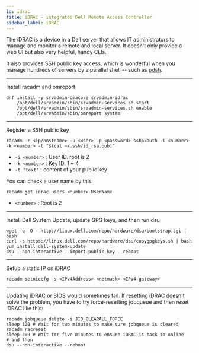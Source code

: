 ```yaml
---
id: idrac
title: iDRAC - integrated Dell Remote Access Controller
sidebar_label: iDRAC
---
```


The iDRAC is a device in a Dell server that allows IT administrators to manage 
and monitor a remote and local server. It doesn't only provide a web UI but 
also very helpful, handy CLIs.

It also provides SSH public key access, which is wonderful when you manage hundreds of servers
by a parallel shell -- such as [pdsh](https://github.com/chaos/pdsh).

---
Install racadm and omreport

```shell
dnf install -y srvadmin-omacore srvadmin-idrac
    /opt/dell/srvadmin/sbin/srvadmin-services.sh start
    /opt/dell/srvadmin/sbin/srvadmin-services.sh enable
    /opt/dell/srvadmin/sbin/omreport system
```

---
Register a SSH public key

```shell
racadm -r <ip/hostname> -u <user> -p <password> sshpkauth -i <number> -k <number> -t "$(cat ~/.ssh/id_rsa.pub)"
```

* `-i <number>` : User ID. root is 2
* `-k <number>` : Key ID. 1 ~ 4
* `-t "text"` : content of your public key

You can check a user name by this

``` shell
racadm get idrac.users.<number>.UserName
```

* `<number>` : Root is 2

---

Install Dell System Update, update GPG keys, and then run dsu

```shell
wget -q -O - http://linux.dell.com/repo/hardware/dsu/bootstrap.cgi | bash
curl -s https://linux.dell.com/repo/hardware/dsu/copygpgkeys.sh | bash
yum install dell-system-update
dsu --non-interactive --import-public-key --reboot
```

---

Setup a static IP on iDRAC

```shell
racadm setniccfg -s <IPv4Address> <netmask> <IPv4 gateway>
```

---

Updating iDRAC or BIOS would sometimes fail. If resetting iDRAC doesn't solve the problem, you have to try force-resetting 
jobqueue and then reset iDRAC like this:

```shell
racadm jobqueue delete -i JID_CLEARALL_FORCE
sleep 120 # Wait for two minutes to make sure jobqueue is cleared
racadm racreset
sleep 300 # Wait for five minutes to ensure iDRAC is back to online
# and then
dsu --non-interactive --reboot
```

